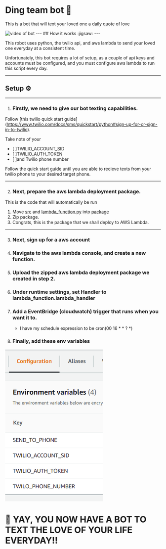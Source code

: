# Ding team bot :robot:

This is a bot that will text your loved one a daily quote of love

<img src="./ReadmeMedia/loveBotInAction.gif" alt="video of bot" width="500"/>
---
## How it works :jigsaw:
---

This robot uses python, the twilio api, and aws lambda to send your loved one everyday at a consistent time.

Unfortunately, this bot requires a lot of setup, as a couple of api keys and accounts must be configured, and you must configure aws lambda to run this script every day.

---
## Setup :gear:
---

1. ### Firstly, we need to give our bot texting capabilities.

  Follow [this twilio quick start guide] (https://www.twilio.com/docs/sms/quickstart/python#sign-up-for-or-sign-in-to-twilio).

  Take note of your
  - [ ]TWILIO_ACCOUNT_SID
  - [ ]TWILIO_AUTH_TOKEN
  - [ ]and Twilio phone number

  Follow the quick start guide until you are able to recieve texts from your twilio phone to your desired target phone.

  ---

2.  ### Next, prepare the aws lambda deployment package.
  This is the code that will automatically be run
  
  1. Move [src](src) and [lambda_function.py](lambda_function.py) into [package](package)
  2. Zip package.
  3. Congrats, this is the package that we shall deploy to AWS Lambda.

  ---

3.  ### Next, sign up for a aws account  
4.  ### Navigate to the aws lambda console, and create a new function.
5.  ### Upload the zipped aws lambda deployment package we created in step 2.
6.  ### Under runtime settings, set Handler to lambda_function.lambda_handler
7.  ### Add a EventBridge (cloudwatch) trigger that runs when you want it to.
    - I have my schedule expression to be cron(00 16 * * ? *)
8. ### Finally, add these env variables
![picture of env vars](./ReadmeMedia/env_vars.PNG)

# :partying_face: YAY, YOU NOW HAVE A BOT TO TEXT THE LOVE OF YOUR LIFE EVERYDAY!!
